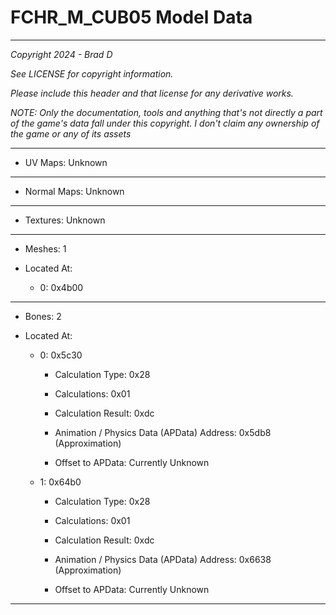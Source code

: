 # FCHR_M_CUB05 Model Data

---

*Copyright 2024 - Brad D*

*See LICENSE for copyright information.*

*Please include this header and that license for any derivative works.*

*NOTE: Only the documentation, tools and anything that's not directly a part of the game's data fall under this copyright. I don't claim any ownership of the game or any of its assets*

---


* UV Maps: Unknown

---

* Normal Maps: Unknown

---

* Textures: Unknown

---

* Meshes: 1

* Located At:

  * 0: 0x4b00

---

* Bones: 2

* Located At:

  * 0: 0x5c30

    * Calculation Type: 0x28

    * Calculations: 0x01

    * Calculation Result: 0xdc

    * Animation / Physics Data (APData) Address: 0x5db8 (Approximation)

    * Offset to APData: Currently Unknown

  * 1: 0x64b0

    * Calculation Type: 0x28

    * Calculations: 0x01

    * Calculation Result: 0xdc

    * Animation / Physics Data (APData) Address: 0x6638 (Approximation)

    * Offset to APData: Currently Unknown

---

